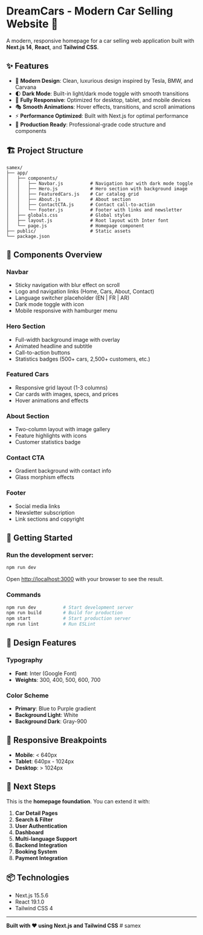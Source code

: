 # DreamCars - Modern Car Selling Website 🚗

A modern, responsive homepage for a car selling web application built with **Next.js 14**, **React**, and **Tailwind CSS**.

## ✨ Features

- 🎨 **Modern Design**: Clean, luxurious design inspired by Tesla, BMW, and Carvana
- 🌓 **Dark Mode**: Built-in light/dark mode toggle with smooth transitions
- 📱 **Fully Responsive**: Optimized for desktop, tablet, and mobile devices
- 🎭 **Smooth Animations**: Hover effects, transitions, and scroll animations
- ⚡ **Performance Optimized**: Built with Next.js for optimal performance
- 🎯 **Production Ready**: Professional-grade code structure and components

## 🏗️ Project Structure

```
samex/
├── app/
│   ├── components/
│   │   ├── Navbar.js          # Navigation bar with dark mode toggle
│   │   ├── Hero.js            # Hero section with background image
│   │   ├── FeaturedCars.js    # Car catalog grid
│   │   ├── About.js           # About section
│   │   ├── ContactCTA.js      # Contact call-to-action
│   │   └── Footer.js          # Footer with links and newsletter
│   ├── globals.css            # Global styles
│   ├── layout.js              # Root layout with Inter font
│   └── page.js                # Homepage component
├── public/                    # Static assets
└── package.json
```

## 🎨 Components Overview

### Navbar
- Sticky navigation with blur effect on scroll
- Logo and navigation links (Home, Cars, About, Contact)
- Language switcher placeholder (EN | FR | AR)
- Dark mode toggle with icon
- Mobile responsive with hamburger menu

### Hero Section
- Full-width background image with overlay
- Animated headline and subtitle
- Call-to-action buttons
- Statistics badges (500+ cars, 2,500+ customers, etc.)

### Featured Cars
- Responsive grid layout (1-3 columns)
- Car cards with images, specs, and prices
- Hover animations and effects

### About Section
- Two-column layout with image gallery
- Feature highlights with icons
- Customer statistics badge

### Contact CTA
- Gradient background with contact info
- Glass morphism effects

### Footer
- Social media links
- Newsletter subscription
- Link sections and copyright

## 🚀 Getting Started

### Run the development server:

```bash
npm run dev
```

Open [http://localhost:3000](http://localhost:3000) with your browser to see the result.

### Commands

```bash
npm run dev          # Start development server
npm run build        # Build for production
npm start            # Start production server
npm run lint         # Run ESLint
```

## 🎨 Design Features

### Typography
- **Font**: Inter (Google Font)
- **Weights**: 300, 400, 500, 600, 700

### Color Scheme
- **Primary**: Blue to Purple gradient
- **Background Light**: White
- **Background Dark**: Gray-900

## 📱 Responsive Breakpoints

- **Mobile**: < 640px
- **Tablet**: 640px - 1024px
- **Desktop**: > 1024px

## 🔮 Next Steps

This is the **homepage foundation**. You can extend it with:

1. **Car Detail Pages**
2. **Search & Filter**
3. **User Authentication**
4. **Dashboard**
5. **Multi-language Support**
6. **Backend Integration**
7. **Booking System**
8. **Payment Integration**

## 📦 Technologies

- Next.js 15.5.6
- React 19.1.0
- Tailwind CSS 4

---

**Built with ❤️ using Next.js and Tailwind CSS**
#   s a m e x  
 